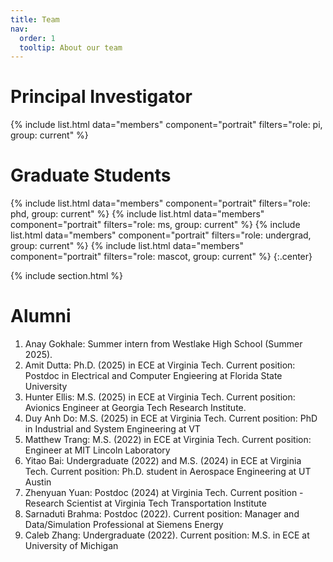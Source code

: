 ```yaml
---
title: Team
nav:
  order: 1
  tooltip: About our team
---
```


# <i class="fas fa-users"></i>Principal Investigator
{%
  include list.html
  data="members"
  component="portrait"
  filters="role: pi, group: current"
%}

# <i class="fas fa-users"></i>Graduate Students
{%
  include list.html
  data="members"
  component="portrait"
  filters="role: phd, group: current"
%}
{%
  include list.html
  data="members"
  component="portrait"
  filters="role: ms, group: current"
%}
{%
  include list.html
  data="members"
  component="portrait"
  filters="role: undergrad, group: current"
%}
{%
  include list.html
  data="members"
  component="portrait"
  filters="role: mascot, group: current"
%}
{:.center}

{% include section.html %}


# <i class="fas fa-users"></i>Alumni
1. Anay Gokhale: Summer intern from Westlake High School (Summer 2025). 
2. Amit Dutta: Ph.D. (2025) in ECE at Virginia Tech. Current position: Postdoc in Electrical and Computer Engieering at Florida State University
3. Hunter Ellis: M.S. (2025) in ECE at Virginia Tech. Current position: Avionics Engineer at Georgia Tech Research Institute.
4. Duy Anh Do: M.S. (2025) in ECE at Virginia Tech. Current position: PhD in Industrial and System Engineering at VT
5. Matthew Trang: M.S. (2022) in ECE at Virginia Tech. Current position: Engineer at MIT Lincoln Laboratory
6. Yitao Bai: Undergraduate (2022) and M.S. (2024) in ECE at Virginia Tech. Current position: Ph.D. student in Aerospace Engineering at UT Austin
7. Zhenyuan Yuan: Postdoc (2024) at Virginia Tech. Current position - Research Scientist at Virginia Tech Transportation Institute
8. Sarnaduti Brahma: Postdoc (2022).  Current position: Manager and Data/Simulation Professional at Siemens Energy
8. Caleb Zhang: Undergraduate (2022). Current position: M.S. in ECE at University of Michigan

